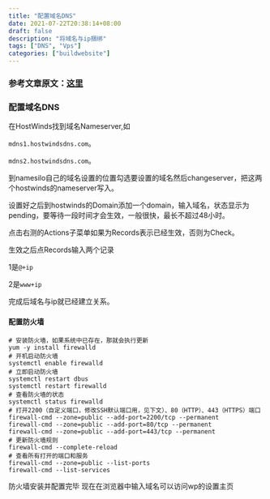 ```yaml
---
title: "配置域名DNS"
date: 2021-07-22T20:38:14+08:00
draft: false
description: "将域名与ip捆绑"
tags: ["DNS", "Vps"]
categories: ["buildwebsite"]
---
```

<!--more-->

### 参考文章原文：[这里](https://www.10besty.com/how-to-start-a-wordpress-website-on-vps/)
### 配置域名DNS

在HostWinds找到域名Nameserver,如

`mdns1.hostwindsdns.com`。

`mdns2.hostwindsdns.com`。

到namesilo自己的域名设置的位置勾选要设置的域名然后changeserver，把这两个hostwinds的nameserver写入。

设置好之后到hostwinds的Domain添加一个domain，输入域名，状态显示为pending，要等待一段时间才会生效，一般很快，最长不超过48小时。

点击右测的Actions子菜单如果为Records表示已经生效，否则为Check。

生效之后点Records输入两个记录

1是`@+ip`

2是`www+ip`

完成后域名与ip就已经建立关系。

#### 配置防火墙

    # 安装防火墙，如果系统中已存在，那就会执行更新
    yum -y install firewalld
    # 开机启动防火墙
    systemctl enable firewalld
    # 立即启动防火墙
    systemctl restart dbus
    systemctl restart firewalld
    # 查看防火墙的状态
    systemctl status firewalld
    # 打开2200（自定义端口，修改SSH默认端口用，见下文）、80（HTTP）、443（HTTPS）端口
    firewall-cmd --zone=public --add-port=2200/tcp --permanent
    firewall-cmd --zone=public --add-port=80/tcp --permanent
    firewall-cmd --zone=public --add-port=443/tcp --permanent
    # 更新防火墙规则
    firewall-cmd --complete-reload
    # 查看所有打开的端口和服务
    firewall-cmd --zone=public --list-ports
    firewall-cmd --list-services
防火墙安装并配置完毕
现在在浏览器中输入域名可以访问wp的设置主页



